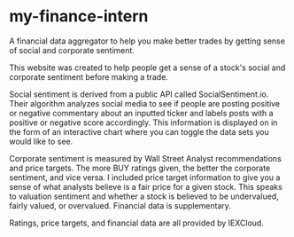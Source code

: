 # my-finance-intern
A financial data aggregator to help you make better trades by getting sense of social and corporate sentiment. 

This website was created to help people get a sense of a stock's social and corporate sentiment before making a trade.

Social sentiment is derived from a public API called SocialSentiment.io. Their algorithm analyzes social media to see if people are posting positive or negative
commentary about an inputted ticker and labels posts with a positive or negative
score accordingly. This information is displayed on in the form of an interactive
chart where you can toggle the data sets you would like to see.

Corporate sentiment is measured by Wall Street Analyst recommendations and
price targets. The more BUY ratings given, the better the corporate sentiment,
and vice versa. I included price target information to give you a sense of what
analysts believe is a fair price for a given stock. This speaks to valuation
sentiment and whether a stock is believed to be undervalued, fairly valued,
or overvalued. Financial data is supplementary.

Ratings, price targets, and financial data are all provided by IEXCloud.
